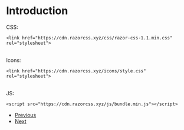 # Introduction

CSS:<br>

<div style="display: none;"><link href="https://cdn.razorcss.xyz/css/razor-css-1.1.min.css" rel="stylesheet">
<script src="https://cdn.razorcss.xyz/js/bundle.min.js"></script>
<link href="https://cdn.razorcss.xyz/icons/style.css" rel="stylesheet"></div>

```
<link href="https://cdn.razorcss.xyz/css/razor-css-1.1.min.css" rel="stylesheet">
```

<br>
Icons:<br>

```
<link href="https://cdn.razorcss.xyz/icons/style.css" rel="stylesheet">
```

<br>
JS:<br>

```
<script src="https://cdn.razorcss.xyz/js/bundle.min.js"></script>
```

<nav aria-label="Page navigation example">
  <ul class="pagination">
    <li class="page-item"><a class="page-link" href="/README.md">Previous</a></li>
    <li class="page-item"><a class="page-link" href="/TEXT.md">Next</a></li>
  </ul>
</nav>